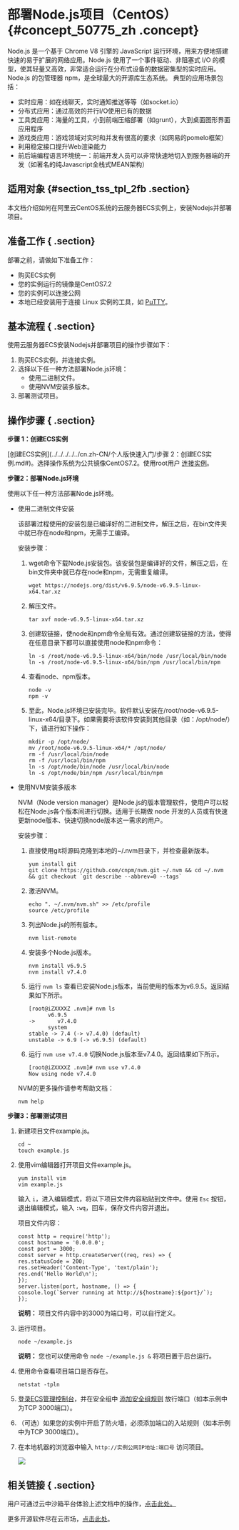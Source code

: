 # 部署Node.js项目（CentOS） {#concept_50775_zh .concept}

Node.js 是一个基于 Chrome V8 引擎的 JavaScript 运行环境，用来方便地搭建快速的易于扩展的网络应用。Node.js 使用了一个事件驱动、非阻塞式 I/O 的模型，使其轻量又高效，非常适合运行在分布式设备的数据密集型的实时应用。Node.js 的包管理器 npm，是全球最大的开源库生态系统。 典型的应用场景包括：

-   实时应用：如在线聊天，实时通知推送等等（如socket.io）
-   分布式应用：通过高效的并行I/O使用已有的数据
-   工具类应用：海量的工具，小到前端压缩部署（如grunt），大到桌面图形界面应用程序
-   游戏类应用：游戏领域对实时和并发有很高的要求（如网易的pomelo框架）
-   利用稳定接口提升Web渲染能力
-   前后端编程语言环境统一：前端开发人员可以非常快速地切入到服务器端的开发（如著名的纯Javascript全栈式MEAN架构）

## 适用对象 {#section_tss_tpl_2fb .section}

本文档介绍如何在阿里云CentOS系统的云服务器ECS实例上，安装Nodejs并部署项目。

## 准备工作 { .section}

部署之前，请做如下准备工作：

-   购买ECS实例
-   您的实例运行的镜像是CentOS7.2
-   您的实例可以连接公网
-   本地已经安装用于连接 Linux 实例的工具，如 [PuTTY](https://www.chiark.greenend.org.uk/~sgtatham/putty/)。

## 基本流程 { .section}

使用云服务器ECS安装Nodejs并部署项目的操作步骤如下：

1.  购买ECS实例，并连接实例。
2.  选择以下任一种方法部署Node.js环境：
    -   使用二进制文件。
    -   使用NVM安装多版本。
3.  部署测试项目。

## 操作步骤 { .section}

**步骤 1：创建ECS实例**

[创建ECS实例](../../../../../cn.zh-CN/个人版快速入门/步骤 2：创建ECS实例.md#)。选择操作系统为公共镜像CentOS7.2。使用root用户 [连接实例](../../../../../cn.zh-CN/用户指南/连接实例/使用用户名密码验证连接Linux实例.md#)。

**步骤2：部署Node.js环境**

使用以下任一种方法部署Node.js环境。

-   使用二进制文件安装

    该部署过程使用的安装包是已编译好的二进制文件，解压之后，在bin文件夹中就已存在node和npm，无需手工编译。

    安装步骤：

    1.  wget命令下载Node.js安装包。该安装包是编译好的文件，解压之后，在bin文件夹中就已存在node和npm，无需重复编译。

        ```
        wget https://nodejs.org/dist/v6.9.5/node-v6.9.5-linux-x64.tar.xz
        ```

    2.  解压文件。

        ```
        tar xvf node-v6.9.5-linux-x64.tar.xz
        ```

    3.  创建软链接，使node和npm命令全局有效。通过创建软链接的方法，使得在任意目录下都可以直接使用node和npm命令：

        ```
        ln -s /root/node-v6.9.5-linux-x64/bin/node /usr/local/bin/node
        ln -s /root/node-v6.9.5-linux-x64/bin/npm /usr/local/bin/npm
        ```

    4.  查看node、npm版本。

        ```
        node -v
        npm -v
        ```

    5.  至此，Node.js环境已安装完毕。软件默认安装在/root/node-v6.9.5-linux-x64/目录下。如果需要将该软件安装到其他目录（如：/opt/node/）下，请进行如下操作：

        ```
        mkdir -p /opt/node/
        mv /root/node-v6.9.5-linux-x64/* /opt/node/
        rm -f /usr/local/bin/node
        rm -f /usr/local/bin/npm
        ln -s /opt/node/bin/node /usr/local/bin/node
        ln -s /opt/node/bin/npm /usr/local/bin/npm
        ```

-   使用NVM安装多版本

    NVM（Node version manager）是Node.js的版本管理软件，使用户可以轻松在Node.js各个版本间进行切换。适用于长期做 node 开发的人员或有快速更新node版本、快速切换node版本这一需求的用户。

    安装步骤：

    1.  直接使用git将源码克隆到本地的~/.nvm目录下，并检查最新版本。

        ```
        yum install git
        git clone https://github.com/cnpm/nvm.git ~/.nvm && cd ~/.nvm && git checkout `git describe --abbrev=0 --tags`
        ```

    2.  激活NVM。

        ```
        echo ". ~/.nvm/nvm.sh" >> /etc/profile
        source /etc/profile
        ```

    3.  列出Node.js的所有版本。

        ```
        nvm list-remote
        ```

    4.  安装多个Node.js版本。

        ```
        nvm install v6.9.5
        nvm install v7.4.0
        ```

    5.  运行 `nvm ls` 查看已安装Node.js版本，当前使用的版本为v6.9.5。返回结果如下所示。

        ```
        [root@iZXXXXZ .nvm]# nvm ls
              v6.9.5
        ->       v7.4.0
              system
        stable -> 7.4 (-> v7.4.0) (default)
        unstable -> 6.9 (-> v6.9.5) (default)
        ```

    6.  运行 `nvm use v7.4.0` 切换Node.js版本至v7.4.0。返回结果如下所示。

        ```
        [root@iZXXXXZ .nvm]# nvm use v7.4.0
        Now using node v7.4.0
        ```

    NVM的更多操作请参考帮助文档：

    ```
    nvm help
    ```


**步骤3：部署测试项目**

1.  新建项目文件example.js。

    ```
    cd ~
    touch example.js
    ```

2.  使用vim编辑器打开项目文件example.js。

    ```
    yum install vim
    vim example.js
    ```

    输入 `i`，进入编辑模式，将以下项目文件内容粘贴到文件中。使用 `Esc` 按钮，退出编辑模式，输入 `:wq`，回车，保存文件内容并退出。

    项目文件内容：

    ```
    const http = require('http');
    const hostname = '0.0.0.0';
    const port = 3000;
    const server = http.createServer((req, res) => {
    res.statusCode = 200;
    res.setHeader('Content-Type', 'text/plain');
    res.end('Hello World\n');
    });
    server.listen(port, hostname, () => {
    console.log(`Server running at http://${hostname}:${port}/`);
    });
    ```

    **说明：** 项目文件内容中的3000为端口号，可以自行定义。

3.  运行项目。

    ```
    node ~/example.js
    ```

    **说明：** 您也可以使用命令 `node ~/example.js &` 将项目置于后台运行。

4.  使用命令查看项目端口是否存在。

    ```
    netstat -tpln
    ```

5.  [登录ECS管理控制台](https://ecs.console.aliyun.com/#/home)，并在安全组中 [添加安全组规则](http://help.aliyun.com/document_detail/25471.html) 放行端口（如本示例中为TCP 3000端口）。
6.  （可选）如果您的实例中开启了防火墙，必须添加端口的入站规则（如本示例中为TCP 3000端口）。
7.  在本地机器的浏览器中输入 `http://实例公网IP地址:端口号` 访问项目。

    ![](http://static-aliyun-doc.oss-cn-hangzhou.aliyuncs.com/assets/img/9770/154817535912144_zh-CN.png)


## 相关链接 { .section}

用户可通过云中沙箱平台体验上述文档中的操作，[点击此处。](https://edu.cloudcare.cn/courses/646394e08b66441ab43f7a5e037a318e/detail)

更多开源软件尽在云市场，[点击此处](https://market.aliyun.com/software)。

